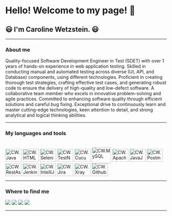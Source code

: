  # Hello! Welcome to my page! 👋

## 😃 I'm Caroline Wetzstein. 😃
______________________________________________

### About me

Quality-focused Software Development Engineer in Test (SDET) with over 1 years of hands-on experience in web application testing. Skilled in conducting manual and automated testing across diverse (UI, API, and Database) components, using different technologies. Proficient in creating thorough test strategies, crafting effective test cases, and generating robust code to ensure the delivery of high-quality and low-defect software. A collaborative team member who excels in innovative problem-solving and agile practices. Committed to enhancing software quality through efficient solutions and careful bug fixing. Exceptional drive to continuously learn and master cutting-edge technologies, keen attention to detail, and strong analytical and logical thinking abilities. 
__________________________________________________________________

### My languages and tools

</div>
<div style="display: inline_block"><br>
 <img align="center" alt="CW.Java" height="40" width="50" src="https://cdn.jsdelivr.net/gh/devicons/devicon/icons/java/java-original-wordmark.svg">
 <img align="center" alt="CW.HTML" height="40" width="50" src="https://cdn.jsdelivr.net/gh/devicons/devicon/icons/html5/html5-original-wordmark.svg">
 <img align="center" alt="CW.Selenium" height="40" width="50" src="https://cdn.jsdelivr.net/gh/devicons/devicon/icons/selenium/selenium-original.svg">
 <img align="center" alt="CW.TestNG" height="40" width="50" src="https://camo.githubusercontent.com/f42fcbb77f96b4e489be14d027aff028d5efd3c41d0638b1a890d4ce3ca74609/68747470733a2f2f69302e77702e636f6d2f626c6f672e6b6e6f6c6475732e636f6d2f77702d636f6e74656e742f75706c6f6164732f323032302f30312f544553544e472e706e673f726573697a653d313032342532433537362673736c3d31">
 <img align="center" alt="CW.Cucumber" height="40" width="50" src="https://cdn.jsdelivr.net/gh/devicons/devicon/icons/cucumber/cucumber-plain.svg">
 <img align="center" alt="CW.MySQL" height="50" width="60" src="https://cdn.jsdelivr.net/gh/devicons/devicon/icons/mysql/mysql-original-wordmark.svg">
 <img align="center" alt="CW.ApachePOI" height="40" width="50" src="https://camo.githubusercontent.com/0a127d29a580eb5f013de736bf6f7ba0af78146463275b8654b8479d82feafd6/68747470733a2f2f7374617469632e6a61766174706f696e742e636f6d2f6170616368652d706f692f696d616765732f6170616368652d706f692d7475746f7269616c2e706e67">
 <img align="center" alt="CW.JavaJDBC" height="40" width="50" src="https://camo.githubusercontent.com/e12b1462933deb496f899f60405f4922008b9aeedba69f6708ae8e19ae0b610c/68747470733a2f2f6e6568616a61696e3231362e6769746875622e696f2f696d672f6a6462632e706e67">
 <img align="center" alt="CW.Postman" height="40" width="50" src="https://camo.githubusercontent.com/7da26f034e5915d8e953b9e339f3cfa41620073e9fcd3ff6acea43d4175176c1/68747470733a2f2f766f79616765722e706f73746d616e2e636f6d2f6c6f676f2f706f73746d616e2d6c6f676f2d6f72616e67652d737461636b65642e737667">
 <img align="center" alt="CW.RestAssured" height="40" width="50" src="https://avatars.githubusercontent.com/u/19369327?s=200&v=4">
 <img align="center" alt="CW.Jenkins" height="40" width="50" src="https://cdn.jsdelivr.net/gh/devicons/devicon/icons/jenkins/jenkins-original.svg">
 <img align="center" alt="CW.IntelliJ" height="40" width="50" src="https://cdn.jsdelivr.net/gh/devicons/devicon/icons/intellij/intellij-original.svg">
 <img align="center" alt="CW.Jira" height="40" width="50" src="https://cdn.jsdelivr.net/gh/devicons/devicon/icons/jira/jira-original-wordmark.svg">
 <img align="center" alt="CW.Xray" height="40" width="50" src="https://camo.githubusercontent.com/fbd972944eaa74012347b6258db75fce6d1c9ca7159e83cde6db7c7eb2b3a908/68747470733a2f2f63706e672e70696b706e672e636f6d2f706e676c2f732f3536312d353631333333335f63757474696e672d656467652d746573742d6d616e6167656d656e742d677261706869632d64657369676e2d636c69706172742e706e67">
  <img align="center" alt="CW.Github" height="40" width="50" src="https://cdn.jsdelivr.net/gh/devicons/devicon/icons/github/github-original-wordmark.svg">
</div>

___________________________________________________________________________________________________________________________________________________________________

### Where to find me

<div>
  <a href="https://https://github.com/CarolineWetzstein" target="_blank"><img src="https://camo.githubusercontent.com/297212f5cfd71f14f1a774a22bfd24b24bfa996aa72f4d941f790c8606ca8f0d/68747470733a2f2f696d672e736869656c64732e696f2f62616467652f4769744875622d2532333132313030452e7376673f267374796c653d666f722d7468652d6261646765266c6f676f3d476974687562266c6f676f436f6c6f723d7768697465" target="_blank"></a>
  <a href="https://discordapp.com/users/1084881427155394700" target="_blank"><img src="https://camo.githubusercontent.com/3f990cfefb64f13d28397fe586c3aa38a81fde585de479205d63c79363ebe07a/68747470733a2f2f696d672e736869656c64732e696f2f62616467652f446973636f72642d3732383944413f7374796c653d666f722d7468652d6261646765266c6f676f3d646973636f7264266c6f676f436f6c6f723d7768697465" target="_blank"></a>
  <a href="https://www.linkedin.com/in/caroline-wetzstein-9a962928a/" target="_blank"><img src="https://camo.githubusercontent.com/c00f87aeebbec37f3ee0857cc4c20b21fefde8a96caf4744383ebfe44a47fe3f/68747470733a2f2f696d672e736869656c64732e696f2f62616467652f2d4c696e6b6564496e2d2532333030373742353f7374796c653d666f722d7468652d6261646765266c6f676f3d6c696e6b6564696e266c6f676f436f6c6f723d7768697465" target="_blank"></a>
  <a href="https://mailto:carolineaswetzstein@gmail.com" target="_blank"><img src="https://camo.githubusercontent.com/927d6b3961fa048ff7303daf291cb5869dfa25018997cf8c1373c2f6a85b1458/68747470733a2f2f696d672e736869656c64732e696f2f62616467652f2d476d61696c2d2532333333333f7374796c653d666f722d7468652d6261646765266c6f676f3d676d61696c266c6f676f436f6c6f723d7768697465" target="_blank"></a>
</div>

________________________________________________________________________________________





<!--
**CarolineWetzstein/carolinewetzstein** is a ✨ _special_ ✨ repository because its `README.md` (this file) appears on your GitHub profile.

Here are some ideas to get you started:

- 🔭 I’m currently working on ...
- 🌱 I’m currently learning ...
- 👯 I’m looking to collaborate on ...
- 🤔 I’m looking for help with ...
- 💬 Ask me about ...
- 📫 How to reach me: ...
- 😄 Pronouns: ...
- ⚡ Fun fact: ...
-->
